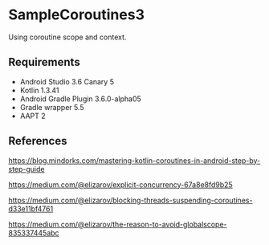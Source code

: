 # SampleCoroutines3
Using coroutine scope and context.

## Requirements
* Android Studio 3.6 Canary 5
* Kotlin 1.3.41
* Android Gradle Plugin 3.6.0-alpha05
* Gradle wrapper 5.5
* AAPT 2

## References
https://blog.mindorks.com/mastering-kotlin-coroutines-in-android-step-by-step-guide

https://medium.com/@elizarov/explicit-concurrency-67a8e8fd9b25

https://medium.com/@elizarov/blocking-threads-suspending-coroutines-d33e11bf4761

https://medium.com/@elizarov/the-reason-to-avoid-globalscope-835337445abc